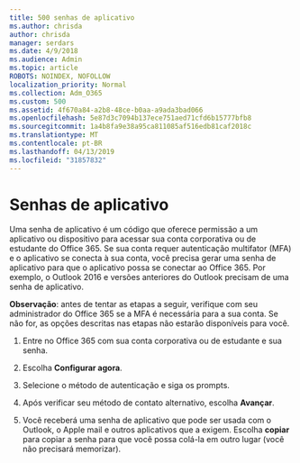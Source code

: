 ```yaml
---
title: 500 senhas de aplicativo
ms.author: chrisda
author: chrisda
manager: serdars
ms.date: 4/9/2018
ms.audience: Admin
ms.topic: article
ROBOTS: NOINDEX, NOFOLLOW
localization_priority: Normal
ms.collection: Adm_O365
ms.custom: 500
ms.assetid: 4f670a84-a2b8-48ce-b0aa-a9ada3bad066
ms.openlocfilehash: 5e87d3c7094b137ece751aed71cfd6b15777bfb8
ms.sourcegitcommit: 1a4b8fa9e38a95ca811085af516edb81caf2018c
ms.translationtype: MT
ms.contentlocale: pt-BR
ms.lasthandoff: 04/13/2019
ms.locfileid: "31857832"
---
```

# <a name="app-passwords"></a>Senhas de aplicativo

Uma senha de aplicativo é um código que oferece permissão a um aplicativo ou dispositivo para acessar sua conta corporativa ou de estudante do Office 365. Se sua conta requer autenticação multifator (MFA) e o aplicativo se conecta à sua conta, você precisa gerar uma senha de aplicativo para que o aplicativo possa se conectar ao Office 365. Por exemplo, o Outlook 2016 e versões anteriores do Outlook precisam de uma senha de aplicativo.

 **Observação**: antes de tentar as etapas a seguir, verifique com seu administrador do Office 365 se a MFA é necessária para a sua conta. Se não for, as opções descritas nas etapas não estarão disponíveis para você.

1. Entre no Office 365 com sua conta corporativa ou de estudante e sua senha.

2. Escolha **Configurar agora**.

3. Selecione o método de autenticação e siga os prompts.

4. Após verificar seu método de contato alternativo, escolha **Avançar**.

5. Você receberá uma senha de aplicativo que pode ser usada com o Outlook, o Apple mail e outros aplicativos que a exigem. Escolha **copiar** para copiar a senha para que você possa colá-la em outro lugar (você não precisará memorizar).
